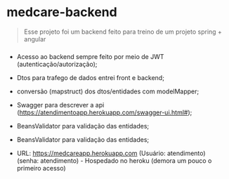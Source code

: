 # medcare-backend
> Esse projeto foi um backend feito para treino de um projeto spring + angular

### 

* Acesso ao backend sempre feito por meio de JWT (autenticação/autorização);

* Dtos para trafego de dados entrei front e backend;

* conversão (mapstruct) dos dtos/entidades com modelMapper;

* Swagger para descrever a api (https://atendimentoapp.herokuapp.com/swagger-ui.html#);

* BeansValidator para validação das entidades;

* BeansValidator para validação das entidades;

* URL: https://medcareapp.herokuapp.com (Usuário: atendimento) (senha: atendimento) - Hospedado no heroku (demora um pouco o primeiro acesso)



